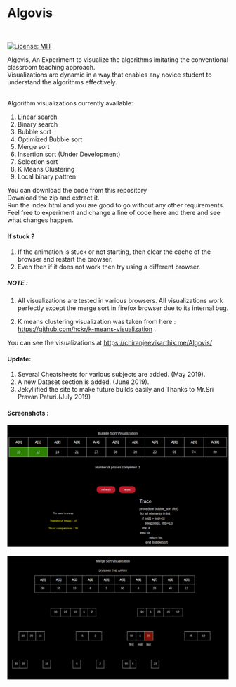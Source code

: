 # Algovis
<br>

[![License: MIT](https://img.shields.io/badge/License-MIT-yellow.svg)](https://github.com/karthikchiru12/Algovis/blob/master/LICENSE)

Algovis, An Experiment to visualize the algorithms imitating the conventional classroom teaching approach.<br>
Visualizations are dynamic in a way that enables any novice student to understand the algorithms effectively.
<br>
<br>

Algorithm visualizations currently available: <br>
1. Linear search
2. Binary search
3. Bubble sort
4. Optimized Bubble sort
5. Merge sort 
6. Insertion sort (Under Development)
7. Selection sort 
8. K Means Clustering
9. Local binary pattren

You can download the code from this repository <br>
Download the zip and extract it.<br>
Run the index.html and you are good to go without any other requirements.<br>
Feel free to experiment and change a line of code here and there and see what changes happen. <br>

#### If stuck ?
1. If the animation is stuck or not starting, then clear the cache of the browser and restart the browser.
2. Even then if it does not work then try using a different browser.

<h5>NOTE :</h5> <p>

1. All visualizations are tested in various browsers. All visualizations work perfectly except the merge sort in firefox browser due to its internal bug.</p> 
2. K means clustering visualization was taken from here : https://github.com/hckr/k-means-visualization .


You can see the visualizations at   https://chiranjeevikarthik.me/Algovis/

#### Update:
1. Several Cheatsheets for various subjects are added. (May 2019). <br>
2. A new Dataset section is added. (June 2019).
3. Jekyllified the site to make future builds easily and Thanks to Mr.Sri Pravan Paturi.(July 2019)

#### Screenshots :

![alt text](assets/Screenshots/screenshot_1.png) <br></br>
![alt text](assets/Screenshots/screenshot_2.png) <br></br>
